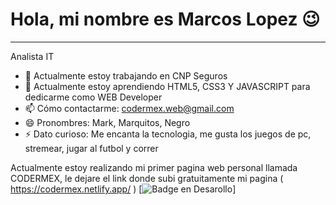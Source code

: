 # Hola, mi nombre es Marcos Lopez 😉
- - -
Analista IT
- 🔭 Actualmente estoy trabajando en CNP Seguros
- 🌱 Actualmente estoy aprendiendo HTML5, CSS3 Y JAVASCRIPT para dedicarme como WEB Developer
- 📫 Cómo contactarme: codermex.web@gmail.com
- 😄 Pronombres: Mark, Marquitos, Negro
- ⚡ Dato curioso: Me encanta la tecnologia, me gusta los juegos de pc, stremear, jugar al futbol y correr

Actualmente estoy realizando mi primer pagina web personal llamada CODERMEX, le dejare el link donde subi gratuitamente
mi pagina ( https://codermex.netlify.app/ )  [![Badge en Desarollo]([https://img.shields.io/badge/STATUS-EN%20DESAROLLO-green](https://img.shields.io/badge/Estado-Desarrollando-green))]





